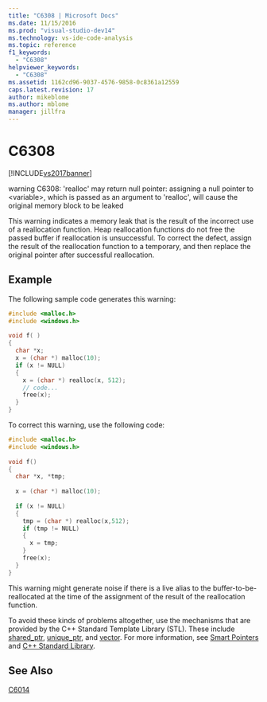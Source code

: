 ```yaml
---
title: "C6308 | Microsoft Docs"
ms.date: 11/15/2016
ms.prod: "visual-studio-dev14"
ms.technology: vs-ide-code-analysis
ms.topic: reference
f1_keywords: 
  - "C6308"
helpviewer_keywords: 
  - "C6308"
ms.assetid: 1162cd96-9037-4576-9858-0c8361a12559
caps.latest.revision: 17
author: mikeblome
ms.author: mblome
manager: jillfra
---
```

# C6308
[!INCLUDE[vs2017banner](../includes/vs2017banner.md)]

warning C6308: 'realloc' may return null pointer: assigning a null pointer to \<variable>, which is passed as an argument to 'realloc', will cause the original memory block to be leaked  
  
 This warning indicates a memory leak that is the result of the incorrect use of a reallocation function. Heap reallocation functions do not free the passed buffer if reallocation is unsuccessful. To correct the defect, assign the result of the reallocation function to a temporary, and then replace the original pointer after successful reallocation.  
  
## Example  
 The following sample code generates this warning:  
  
```cpp  
#include <malloc.h>  
#include <windows.h>  
  
void f( )  
{  
  char *x;  
  x = (char *) malloc(10);  
  if (x != NULL)  
  {  
    x = (char *) realloc(x, 512);  
    // code...  
    free(x);  
  }     
}  
```  
  
 To correct this warning, use the following code:  
  
```cpp  
#include <malloc.h>  
#include <windows.h>  
  
void f()  
{  
  char *x, *tmp;  
  
  x = (char *) malloc(10);  
  
  if (x != NULL)  
  {  
    tmp = (char *) realloc(x,512);  
    if (tmp != NULL)   
    {  
      x = tmp;  
    }  
    free(x);  
  }  
}  
```  
  
 This warning might generate noise if there is a live alias to the buffer-to-be-reallocated at the time of the assignment of the result of the reallocation function.  
  
 To avoid these kinds of problems altogether, use the mechanisms that are provided by the C++ Standard Template Library (STL). These include [shared_ptr](http://msdn.microsoft.com/library/1469fc51-c658-43f1-886c-f4530dd84860), [unique_ptr](http://msdn.microsoft.com/library/acdf046b-831e-4a4a-83aa-6d4ee467db9a), and [vector](http://msdn.microsoft.com/library/c1431ad8-c0b6-4dbb-89c4-5f651e432d7f). For more information, see [Smart Pointers](http://msdn.microsoft.com/library/909ef870-904c-49b6-b8cd-e9d0b7dc9435) and [C++ Standard Library](http://msdn.microsoft.com/library/a37d3ba3-58af-47c7-9ee2-441ccd7b77ee).  
  
## See Also  
 [C6014](../code-quality/c6014.md)
